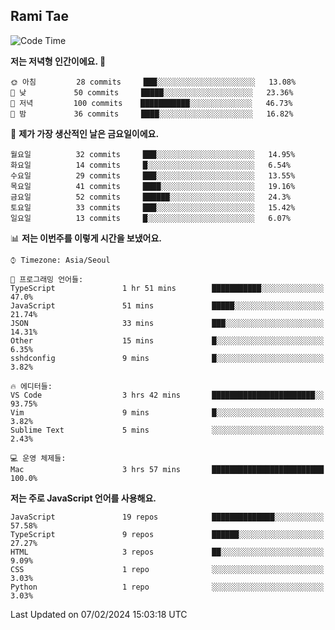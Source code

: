 ## Rami Tae

<!--START_SECTION:waka-->
![Code Time](http://img.shields.io/badge/Code%20Time-1%2C358%20hrs%2010%20mins-blue)

**저는 저녁형 인간이에요. 🦉** 

```text
🌞 아침         28 commits     ███░░░░░░░░░░░░░░░░░░░░░░   13.08% 
🌆 낮　         50 commits     █████░░░░░░░░░░░░░░░░░░░░   23.36% 
🌃 저녁         100 commits    ███████████░░░░░░░░░░░░░░   46.73% 
🌙 밤　         36 commits     ████░░░░░░░░░░░░░░░░░░░░░   16.82%

```
📅 **제가 가장 생산적인 날은 금요일이에요.** 

```text
월요일          32 commits     ███░░░░░░░░░░░░░░░░░░░░░░   14.95% 
화요일          14 commits     █░░░░░░░░░░░░░░░░░░░░░░░░   6.54% 
수요일          29 commits     ███░░░░░░░░░░░░░░░░░░░░░░   13.55% 
목요일          41 commits     ████░░░░░░░░░░░░░░░░░░░░░   19.16% 
금요일          52 commits     ██████░░░░░░░░░░░░░░░░░░░   24.3% 
토요일          33 commits     ███░░░░░░░░░░░░░░░░░░░░░░   15.42% 
일요일          13 commits     █░░░░░░░░░░░░░░░░░░░░░░░░   6.07%

```


📊 **저는 이번주를 이렇게 시간을 보냈어요.** 

```text
⌚︎ Timezone: Asia/Seoul

💬 프로그래밍 언어들: 
TypeScript               1 hr 51 mins        ███████████░░░░░░░░░░░░░░   47.0% 
JavaScript               51 mins             █████░░░░░░░░░░░░░░░░░░░░   21.74% 
JSON                     33 mins             ███░░░░░░░░░░░░░░░░░░░░░░   14.31% 
Other                    15 mins             █░░░░░░░░░░░░░░░░░░░░░░░░   6.35% 
sshdconfig               9 mins              █░░░░░░░░░░░░░░░░░░░░░░░░   3.82%

🔥 에디터들: 
VS Code                  3 hrs 42 mins       ███████████████████████░░   93.75% 
Vim                      9 mins              █░░░░░░░░░░░░░░░░░░░░░░░░   3.82% 
Sublime Text             5 mins              ░░░░░░░░░░░░░░░░░░░░░░░░░   2.43%

💻 운영 체제들: 
Mac                      3 hrs 57 mins       █████████████████████████   100.0%

```

**저는 주로 JavaScript 언어를 사용해요.** 

```text
JavaScript               19 repos            ██████████████░░░░░░░░░░░   57.58% 
TypeScript               9 repos             ██████░░░░░░░░░░░░░░░░░░░   27.27% 
HTML                     3 repos             ██░░░░░░░░░░░░░░░░░░░░░░░   9.09% 
CSS                      1 repo              ░░░░░░░░░░░░░░░░░░░░░░░░░   3.03% 
Python                   1 repo              ░░░░░░░░░░░░░░░░░░░░░░░░░   3.03%

```



 Last Updated on 07/02/2024 15:03:18 UTC
<!--END_SECTION:waka-->

